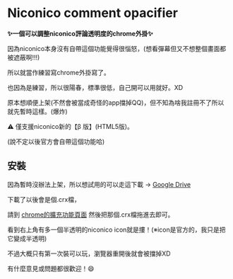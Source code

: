Niconico comment opacifier
===

**:sparkles:一個可以調整niconico評論透明度的chrome外掛:sparkles:**

因為niconico本身沒有自帶這個功能覺得很惱怒，(想看彈幕但又不想整個畫面都被遮蔽啊!!!)

所以就當作練習寫chrome外掛寫了。

也因為是練習，所以很陽春，標準很低，自己開可以用就好。XD

原本想順便上架(不然會被當成奇怪的app擋掉QQ)，但不知為啥我註冊不了所以就先暫時這樣。(爆炸)

:warning: 僅支援niconico新的【β 版】(HTML5版)。

(說不定以後官方會自帶這個功能哈)

## 安裝
因為暫時沒辦法上架，所以想試用的可以走這下載 -> [Google Drive]( https://drive.google.com/file/d/0B9h1yPRFmuw7bFkwelI1bTZtcEk/view?usp=sharing)

下載了以後會是個.crx檔，

請到 [chrome的擴充功能頁面](chrome://extensions/) 然後把那個.crx檔拖進去即可。

看到右上角有多一個半透明的niconico icon就是摟！(※icon是官方的，我只是把它變成半透明)

不過大概只有第一次裝可以玩，瀏覽器重開後就會被擋掉XD

有什麼意見或問題都很歡迎！:smile:
